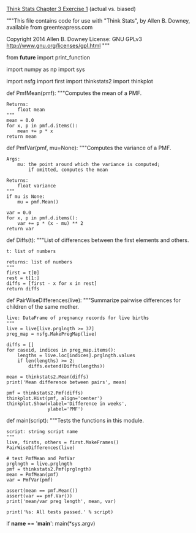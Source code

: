 [Think Stats Chapter 3 Exercise 1](http://greenteapress.com/thinkstats2/html/thinkstats2004.html#toc31) (actual vs. biased)

"""This file contains code for use with "Think Stats",
by Allen B. Downey, available from greenteapress.com

Copyright 2014 Allen B. Downey
License: GNU GPLv3 http://www.gnu.org/licenses/gpl.html
"""

from __future__ import print_function

import numpy as np
import sys

import nsfg
import first
import thinkstats2
import thinkplot


def PmfMean(pmf):
    """Computes the mean of a PMF.

    Returns:
        float mean
    """
    mean = 0.0
    for x, p in pmf.d.items():
        mean += p * x
    return mean


def PmfVar(pmf, mu=None):
    """Computes the variance of a PMF.

    Args:
        mu: the point around which the variance is computed;
            if omitted, computes the mean

    Returns:
        float variance
    """
    if mu is None:
        mu = pmf.Mean()

    var = 0.0
    for x, p in pmf.d.items():
        var += p * (x - mu) ** 2
    return var


def Diffs(t):
    """List of differences between the first elements and others.

    t: list of numbers
    
    returns: list of numbers
    """
    first = t[0]
    rest = t[1:]
    diffs = [first - x for x in rest]
    return diffs


def PairWiseDifferences(live):
    """Summarize pairwise differences for children of the same mother.

    live: DataFrame of pregnancy records for live births
    """
    live = live[live.prglngth >= 37]
    preg_map = nsfg.MakePregMap(live)

    diffs = []
    for caseid, indices in preg_map.items():
        lengths = live.loc[indices].prglngth.values
        if len(lengths) >= 2:
            diffs.extend(Diffs(lengths))

    mean = thinkstats2.Mean(diffs)
    print('Mean difference between pairs', mean)

    pmf = thinkstats2.Pmf(diffs)
    thinkplot.Hist(pmf, align='center')
    thinkplot.Show(xlabel='Difference in weeks',
                   ylabel='PMF')


def main(script):
    """Tests the functions in this module.

    script: string script name
    """
    live, firsts, others = first.MakeFrames()
    PairWiseDifferences(live)

    # test PmfMean and PmfVar
    prglngth = live.prglngth
    pmf = thinkstats2.Pmf(prglngth)
    mean = PmfMean(pmf)
    var = PmfVar(pmf)

    assert(mean == pmf.Mean())
    assert(var == pmf.Var())
    print('mean/var preg length', mean, var)

    print('%s: All tests passed.' % script)


if __name__ == '__main__':
    main(*sys.argv)

